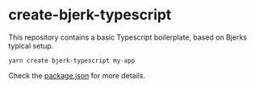 # create-bjerk-typescript

This repository contains a basic Typescript boilerplate, based on Bjerks typical
setup.

```shell
yarn create bjerk-typescript my-app
```

Check the [package.json] for more details.

[package.json]:
  https://github.com/bjerkio/create-bjerk-typescript/blob/main/package.json

